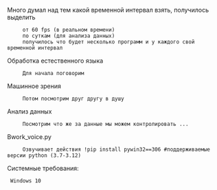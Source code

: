 Много думал над тем какой временной интервал взять, получилось выделить 

         от 60 fps (в реальном времени) 
         по суткам (для анализа данных)
         получилось что будет несколько программ и у каждого свой временной интервал
         




Обработка естественного языка

         Для начала поговорим

Машинное зрения

         Потом посмотрим друг другу в душу
          
Анализ данных

         Посмотрим что же за данные мы можем контролировать ...

Bwork_voice.py

         Озвучивает действия !pip install pywin32==306 #поддерживаемые версии python (3.7-3.12)








Системные требования:

     Windows 10
